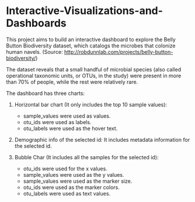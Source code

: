 # Interactive-Visualizations-and-Dashboards

This project aims to build an interactive dashboard to explore the Belly Button Biodiversity dataset, which catalogs the microbes that colonize human navels. (Source: http://robdunnlab.com/projects/belly-button-biodiversity/)

The dataset reveals that a small handful of microbial species (also called operational taxonomic units, or OTUs, in the study) were present in more than 70% of people, while the rest were relatively rare.

The dashboard has three charts:
1. Horizontal bar chart (It only includes the top 10 sample values):
      - sample_values were used as values.
      - otu_ids were used as labels.
      - otu_labels were used as the hover text.
      
2. Demographic info of the selected id:
    It includes metadata information for the selected id.

3. Bubble Char (It includes all the samples for the selected id):
    - otu_ids were used for the x values.
    - sample_values were used as the y values.
    - sample_values were used as the marker size.
    - otu_ids were used as the marker colors.
    - otu_labels were used as text values.





